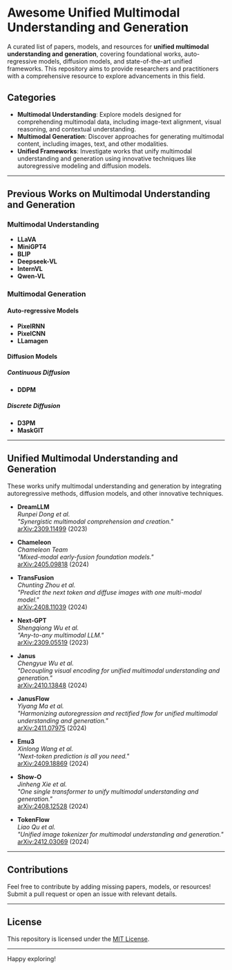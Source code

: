 # Awesome Unified Multimodal Understanding and Generation

A curated list of papers, models, and resources for **unified multimodal understanding and generation**, covering foundational works, auto-regressive models, diffusion models, and state-of-the-art unified frameworks. This repository aims to provide researchers and practitioners with a comprehensive resource to explore advancements in this field.

## Categories
- **Multimodal Understanding**: Explore models designed for comprehending multimodal data, including image-text alignment, visual reasoning, and contextual understanding.
- **Multimodal Generation**: Discover approaches for generating multimodal content, including images, text, and other modalities.
- **Unified Frameworks**: Investigate works that unify multimodal understanding and generation using innovative techniques like autoregressive modeling and diffusion models.

---

## Previous Works on Multimodal Understanding and Generation

### Multimodal Understanding
- **LLaVA**
- **MiniGPT4**
- **BLIP**
- **Deepseek-VL**
- **InternVL**
- **Qwen-VL**

### Multimodal Generation

#### Auto-regressive Models
- **PixelRNN**
- **PixelCNN**
- **LLamagen**

#### Diffusion Models
##### Continuous Diffusion
- **DDPM**

##### Discrete Diffusion
- **D3PM**
- **MaskGIT**

---

## Unified Multimodal Understanding and Generation

These works unify multimodal understanding and generation by integrating autoregressive methods, diffusion models, and other innovative techniques.

- **DreamLLM**  
  *Runpei Dong et al.*  
  *"Synergistic multimodal comprehension and creation."*  
  [arXiv:2309.11499](https://arxiv.org/abs/2309.11499) (2023)

- **Chameleon**  
  *Chameleon Team*  
  *"Mixed-modal early-fusion foundation models."*  
  [arXiv:2405.09818](https://arxiv.org/abs/2405.09818) (2024)

- **TransFusion**  
  *Chunting Zhou et al.*  
  *"Predict the next token and diffuse images with one multi-modal model."*  
  [arXiv:2408.11039](https://arxiv.org/abs/2408.11039) (2024)

- **Next-GPT**  
  *Shengqiong Wu et al.*  
  *"Any-to-any multimodal LLM."*  
  [arXiv:2309.05519](https://arxiv.org/abs/2309.05519) (2023)

- **Janus**  
  *Chengyue Wu et al.*  
  *"Decoupling visual encoding for unified multimodal understanding and generation."*  
  [arXiv:2410.13848](https://arxiv.org/abs/2410.13848) (2024)

- **JanusFlow**  
  *Yiyang Ma et al.*  
  *"Harmonizing autoregression and rectified flow for unified multimodal understanding and generation."*  
  [arXiv:2411.07975](https://arxiv.org/abs/2411.07975) (2024)

- **Emu3**  
  *Xinlong Wang et al.*  
  *"Next-token prediction is all you need."*  
  [arXiv:2409.18869](https://arxiv.org/abs/2409.18869) (2024)

- **Show-O**  
  *Jinheng Xie et al.*  
  *"One single transformer to unify multimodal understanding and generation."*  
  [arXiv:2408.12528](https://arxiv.org/abs/2408.12528) (2024)

- **TokenFlow**  
  *Liao Qu et al.*  
  *"Unified image tokenizer for multimodal understanding and generation."*  
  [arXiv:2412.03069](https://arxiv.org/abs/2412.03069) (2024)

---

## Contributions
Feel free to contribute by adding missing papers, models, or resources! Submit a pull request or open an issue with relevant details.

---

## License
This repository is licensed under the [MIT License](LICENSE).

---

Happy exploring!
